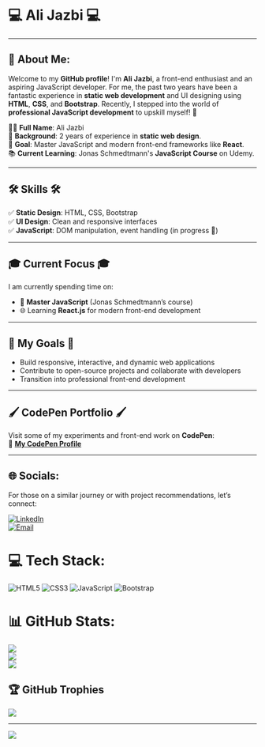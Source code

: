 # 💻 **Ali Jazbi** 💻  

---

## 💫 About Me:  

  Welcome to my **GitHub profile**! I'm **Ali Jazbi**, a front-end enthusiast and an aspiring JavaScript developer. For me, the past two years have been a fantastic experience in **static web development** and UI   designing using **HTML**, **CSS**, and **Bootstrap**. Recently, I stepped into the world of **professional JavaScript development** to upskill myself! 🎯  
  
👨‍💻 **Full Name**: Ali Jazbi  
💼 **Background**: 2 years of experience in **static web design**.  
🎯 **Goal**: Master JavaScript and modern front-end frameworks like **React**.  
📚 **Current Learning**: Jonas Schmedtmann's **JavaScript Course** on Udemy.  

---

## 🛠️ **Skills** 🛠️  
✅ **Static Design**: HTML, CSS, Bootstrap  
✅ **UI Design**: Clean and responsive interfaces  
✅ **JavaScript**: DOM manipulation, event handling (in progress 🚀)  

---

## 🎓 **Current Focus** 🎓  
I am currently spending time on:  
- 🚀 **Master JavaScript** (Jonas Schmedtmann’s course)  
- 🌐 Learning **React.js** for modern front-end development  

---

## 🌟 **My Goals** 🌟  
- Build responsive, interactive, and dynamic web applications  
- Contribute to open-source projects and collaborate with developers  
- Transition into professional front-end development  

---

## 🖌️ **CodePen Portfolio** 🖌️  
Visit some of my experiments and front-end work on **CodePen**:  
🔗 [**My CodePen Profile**](https://codepen.io/alijazbi)  

---

## 🌐 Socials:  
For those on a similar journey or with project recommendations, let’s connect:  

[![LinkedIn](https://img.shields.io/badge/LinkedIn-%230077B5.svg?logo=linkedin&logoColor=white)](https://linkedin.com/in/ali-jazbi)  
[![Email](https://img.shields.io/badge/Email-%23D14836.svg?logo=gmail&logoColor=white)](mailto:ali.jazbi@yahoo.com)  


# 💻 Tech Stack:
![HTML5](https://img.shields.io/badge/html5-%23E34F26.svg?style=for-the-badge&logo=html5&logoColor=white) ![CSS3](https://img.shields.io/badge/css3-%231572B6.svg?style=for-the-badge&logo=css3&logoColor=white) ![JavaScript](https://img.shields.io/badge/javascript-%23323330.svg?style=for-the-badge&logo=javascript&logoColor=%23F7DF1E) ![Bootstrap](https://img.shields.io/badge/bootstrap-%23563D7C.svg?style=for-the-badge&logo=bootstrap&logoColor=white)
# 📊 GitHub Stats:
![](https://github-readme-stats.vercel.app/api?username=ali-jazbi&theme=radical&hide_border=false&include_all_commits=false&count_private=false)<br/>
![](https://github-readme-streak-stats.herokuapp.com/?user=ali-jazbi&theme=radical&hide_border=false)<br/>
![](https://github-readme-stats.vercel.app/api/top-langs/?username=ali-jazbi&theme=radical&hide_border=false&include_all_commits=false&count_private=false&layout=compact)

## 🏆 GitHub Trophies
![](https://github-profile-trophy.vercel.app/?username=ali-jazbi&theme=radical&no-frame=false&no-bg=true&margin-w=4)

---
[![](https://visitcount.itsvg.in/api?id=ali-jazbi&icon=0&color=0)](https://visitcount.itsvg.in)

<!-- Proudly created with GPRM ( https://gprm.itsvg.in ) -->
